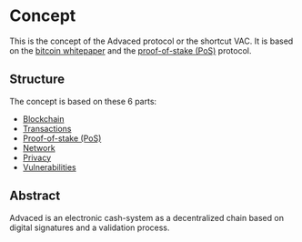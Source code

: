 # Concept
This is the concept of the Advaced protocol or the shortcut VAC.
It is based on the [bitcoin whitepaper](https://bitcoin.org/bitcoin.pdf) and the [proof-of-stake (PoS)](https://en.wikipedia.org/wiki/Proof_of_stake) protocol.

## Structure
The concept is based on these 6 parts:

- [Blockchain](./blockchain.md)
- [Transactions](./transactions.md)
- [Proof-of-stake (PoS)](./proof-of-stake.md)
- [Network](./network.md)
- [Privacy](./privacy.md)
- [Vulnerabilities](./vulnerabilities.md)

## Abstract
Advaced is an electronic cash-system as a decentralized chain based on digital signatures and a validation process.
